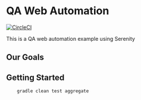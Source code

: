# QA Web Automation

[![CircleCI](https://circleci.com/gh/finchstier/qa-example-web-barter/tree/develop.svg?style=svg&circle-token=71ba55329fbf076b2ffb2546d0b57e65ffcb4ccc)](https://circleci.com/gh/finchstier/qa-example-web-barter/tree/develop)

This is a QA web automation example using Serenity

## Our Goals

## Getting Started

```bash
    gradle clean test aggregate
```
